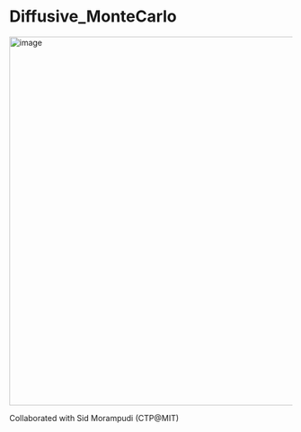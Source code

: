 # Diffusive_MonteCarlo




<img width="657" alt="image" src="https://user-images.githubusercontent.com/72799310/227836636-6ca662d8-567a-4e5c-b26f-903f713b5830.png">


Collaborated with Sid Morampudi (CTP@MIT)
